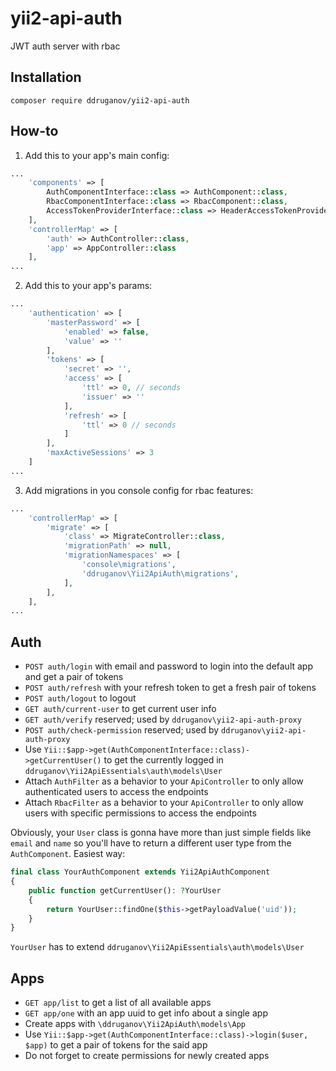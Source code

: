 # yii2-api-auth

JWT auth server with rbac

## Installation

`composer require ddruganov/yii2-api-auth`

## How-to

1. Add this to your app's main config:

```php
...
    'components' => [
        AuthComponentInterface::class => AuthComponent::class,
        RbacComponentInterface::class => RbacComponent::class,
        AccessTokenProviderInterface::class => HeaderAccessTokenProvider::class
    ],
    'controllerMap' => [
        'auth' => AuthController::class,
        'app' => AppController::class
    ],
...
```

2. Add this to your app's params:

```php
...
    'authentication' => [
        'masterPassword' => [
            'enabled' => false,
            'value' => ''
        ],
        'tokens' => [
            'secret' => '',
            'access' => [
                'ttl' => 0, // seconds
                'issuer' => ''
            ],
            'refresh' => [
                'ttl' => 0 // seconds
            ]
        ],
        'maxActiveSessions' => 3
    ]
...
```

3. Add migrations in you console config for rbac features:

```php
...
    'controllerMap' => [
        'migrate' => [
            'class' => MigrateController::class,
            'migrationPath' => null,
            'migrationNamespaces' => [
                'console\migrations',
                'ddruganov\Yii2ApiAuth\migrations',
            ],
        ],
    ],
...
```

## Auth

-   `POST auth/login` with email and password to login into the default app and get a pair of tokens
-   `POST auth/refresh` with your refresh token to get a fresh pair of tokens
-   `POST auth/logout` to logout
-   `GET auth/current-user` to get current user info
-   `GET auth/verify` reserved; used by `ddruganov\yii2-api-auth-proxy`
-   `POST auth/check-permission` reserved; used by `ddruganov\yii2-api-auth-proxy`
-   Use `Yii::$app->get(AuthComponentInterface::class)->getCurrentUser()` to get the currently logged in `ddruganov\Yii2ApiEssentials\auth\models\User`
-   Attach `AuthFilter` as a behavior to your `ApiController` to only allow authenticated users to access the endpoints
-   Attach `RbacFilter` as a behavior to your `ApiController` to only allow users with specific permissions to access the endpoints

Obviously, your `User` class is gonna have more than just simple fields like `email` and `name` so you'll have to return a different user type from the `AuthComponent`. Easiest way:

```php
final class YourAuthComponent extends Yii2ApiAuthComponent
{
    public function getCurrentUser(): ?YourUser
    {
        return YourUser::findOne($this->getPayloadValue('uid'));
    }
}
```

`YourUser` has to extend `ddruganov\Yii2ApiEssentials\auth\models\User`

## Apps

-   `GET app/list` to get a list of all available apps
-   `GET app/one` with an app uuid to get info about a single app
-   Create apps with `\ddruganov\Yii2ApiAuth\models\App`
-   Use `Yii::$app->get(AuthComponentInterface::class)->login($user, $app)` to get a pair of tokens for the said app
-   Do not forget to create permissions for newly created apps
